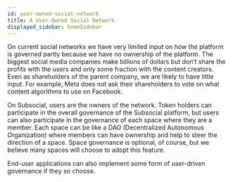 ```yaml
---
id: user-owned-social-network
title: A User-Owned Social Network
displayed_sidebar: homeSidebar
---
```


On current social networks we have very limited input on how the platform is governed partly
because we have no ownership of the platform. The biggest social media companies make
billions of dollars but don’t share the profits with the users and only some fraction with the
content creators. Even as shareholders of the parent company, we are likely to have little input. 
For example, Meta does not ask their shareholders to vote on what content algorithms to use on Facebook.

On Subsocial, users are the owners of the network. Token holders can participate in the overall
governance of the Subsocial platform, but users can also participate in the governance of each
space where they are a member. Each space can be like a DAO (Decentralized Autonomous
Organization) where members can have ownership and help to steer the direction of a space. 
Space governance is optional, of course, but we believe many spaces will choose to
adopt this feature.

End-user applications can also implement some form of user-driven governance if they so choose.
